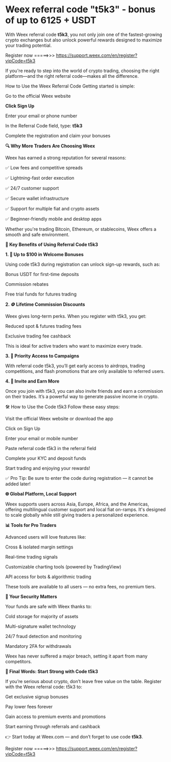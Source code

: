 # Weex referral code "t5k3" - bonus of up to 6125 + USDT



 With Weex referral code **t5k3**, you not only join one of the fastest-growing crypto exchanges but also unlock powerful rewards designed to maximize your trading potential.




Register now =====>>>  https://support.weex.com/en/register?vipCode=t5k3


If you're ready to step into the world of crypto trading, choosing the right platform—and the right referral code—makes all the difference.

 How to Use the Weex Referral Code
Getting started is simple:

Go to the official Weex website

**Click Sign Up**

Enter your email or phone number

In the Referral Code field, type: **t5k3**

Complete the registration and claim your bonuses

**🔍 Why More Traders Are Choosing Weex**

Weex has earned a strong reputation for several reasons:

✅ Low fees and competitive spreads

✅ Lightning-fast order execution

✅ 24/7 customer support

✅ Secure wallet infrastructure

✅ Support for multiple fiat and crypto assets

✅ Beginner-friendly mobile and desktop apps

Whether you're trading Bitcoin, Ethereum, or stablecoins, Weex offers a smooth and safe environment.

**🎉 Key Benefits of Using Referral Code t5k3**

**1. 💸 Up to $100 in Welcome Bonuses**

Using code t5k3 during registration can unlock sign-up rewards, such as:

Bonus USDT for first-time deposits

Commission rebates

Free trial funds for futures trading

**2. 🪙 Lifetime Commission Discounts**

Weex gives long-term perks. When you register with t5k3, you get:

Reduced spot & futures trading fees

Exclusive trading fee cashback

This is ideal for active traders who want to maximize every trade.

**3. 📢 Priority Access to Campaigns**

With referral code t5k3, you’ll get early access to airdrops, trading competitions, and flash promotions that are only available to referred users.

**4. 👥 Invite and Earn More**

Once you join with t5k3, you can also invite friends and earn a commission on their trades. It’s a powerful way to generate passive income in crypto.

🛠️ How to Use the Code t5k3
Follow these easy steps:

Visit the official Weex website or download the app

Click on Sign Up

Enter your email or mobile number

Paste referral code t5k3 in the referral field

Complete your KYC and deposit funds

Start trading and enjoying your rewards!

✅ Pro Tip: Be sure to enter the code during registration — it cannot be added later!

**🌐 Global Platform, Local Support**

Weex supports users across Asia, Europe, Africa, and the Americas, offering multilingual customer support and local fiat on-ramps. It's designed to scale globally while still giving traders a personalized experience.

**📊 Tools for Pro Traders**

Advanced users will love features like:

Cross & isolated margin settings

Real-time trading signals

Customizable charting tools (powered by TradingView)

API access for bots & algorithmic trading

These tools are available to all users — no extra fees, no premium tiers.

**🔐 Your Security Matters**

Your funds are safe with Weex thanks to:

Cold storage for majority of assets

Multi-signature wallet technology

24/7 fraud detection and monitoring

Mandatory 2FA for withdrawals

Weex has never suffered a major breach, setting it apart from many competitors.

**🏁 Final Words: Start Strong with Code t5k3**

If you’re serious about crypto, don’t leave free value on the table. Register with the Weex referral code: t5k3 to:

Get exclusive signup bonuses

Pay lower fees forever

Gain access to premium events and promotions

Start earning through referrals and cashback

👉 Start today at Weex.com — and don’t forget to use code **t5k3**.



Register now =====>>>  https://support.weex.com/en/register?vipCode=t5k3

